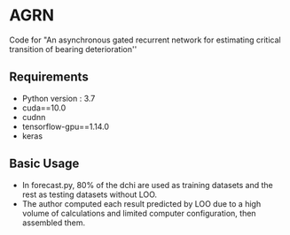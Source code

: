 # AGRN
Code for "An asynchronous gated recurrent network for estimating critical transition of bearing deterioration''

## Requirements
- Python version : 3.7
- cuda==10.0
- cudnn
- tensorflow-gpu==1.14.0
- keras

## Basic Usage
- In forecast.py, 80% of the dchi are used as training datasets and the rest as testing datasets without LOO.
- The author computed each result predicted by LOO due to a high volume of calculations and limited computer configuration, then assembled them.
